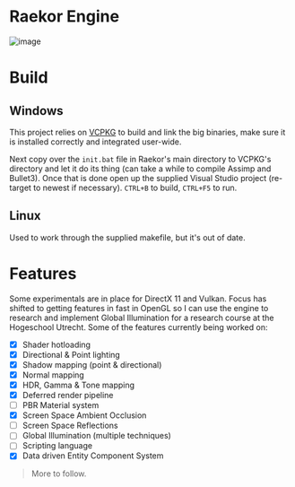 # Raekor Engine

![image](https://i.imgur.com/31qDNlr.png)

# Build

## Windows
This project relies on [VCPKG](https://github.com/microsoft/vcpkg) to build and link the big binaries, make sure it is installed correctly and integrated user-wide.

Next copy over the ```init.bat``` file in Raekor's main directory to VCPKG's directory and let it do its thing (can take a while to compile Assimp and Bullet3). Once that is done open up the supplied Visual Studio project (re-target to newest if necessary). ```CTRL+B``` to build, ```CTRL+F5``` to run.

## Linux
Used to work through the supplied makefile, but it's out of date.

# Features
Some experimentals are in place for DirectX 11 and Vulkan. Focus has shifted to getting features in fast in OpenGL so I can use the engine to  research and implement Global Illumination for a research course at the Hogeschool Utrecht. Some of the features currently being worked on:
- [X] Shader hotloading
- [X] Directional & Point lighting
- [X] Shadow mapping (point & directional)
- [X] Normal mapping
- [X] HDR, Gamma & Tone mapping
- [X] Deferred render pipeline
- [ ] PBR Material system
- [X] Screen Space Ambient Occlusion
- [ ] Screen Space Reflections
- [ ] Global Illumination (multiple techniques)
- [ ] Scripting language
- [x] Data driven Entity Component System

> More to follow.
